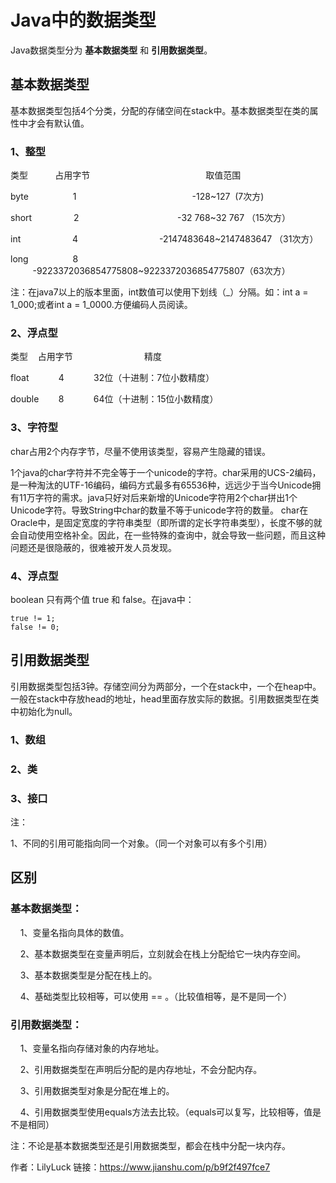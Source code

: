 # Java中的数据类型

Java数据类型分为 **基本数据类型** 和 **引用数据类型**。

## 基本数据类型

基本数据类型包括4个分类，分配的存储空间在stack中。基本数据类型在类的属性中才会有默认值。

### 1、整型

类型           占用字节                                               取值范围 

byte                  1                                               -128~127  (7次方)

short                 2                                        -32 768~32 767 （15次方）

int                     4                                 -2147483648~2147483647 （31次方）

long                  8                -9223372036854775808~9223372036854775807（63次方）

注：在java7以上的版本里面，int数值可以使用下划线（_）分隔。如：int a = 1_000;或者int a = 1_0000.方便编码人员阅读。

### 2、浮点型

类型    占用字节                             精度

float            4            32位（十进制：7位小数精度）

double        8            64位（十进制：15位小数精度）

### 3、字符型

char占用2个内存字节，尽量不使用该类型，容易产生隐藏的错误。

1个java的char字符并不完全等于一个unicode的字符。char采用的UCS-2编码，是一种淘汰的UTF-16编码，编码方式最多有65536种，远远少于当今Unicode拥有11万字符的需求。java只好对后来新增的Unicode字符用2个char拼出1个Unicode字符。导致String中char的数量不等于unicode字符的数量。 char在Oracle中，是固定宽度的字符串类型（即所谓的定长字符串类型），长度不够的就会自动使用空格补全。因此，在一些特殊的查询中，就会导致一些问题，而且这种问题还是很隐蔽的，很难被开发人员发现。

### 4、浮点型

boolean 只有两个值 true 和 false。在java中：

```
true != 1;
false != 0;
``` 

## 引用数据类型

引用数据类型包括3钟。存储空间分为两部分，一个在stack中，一个在heap中。一般在stack中存放head的地址，head里面存放实际的数据。引用数据类型在类中初始化为null。

### 1、数组

### 2、类

### 3、接口

注：

1、不同的引用可能指向同一个对象。（同一个对象可以有多个引用）

## 区别

### 基本数据类型：

    1、变量名指向具体的数值。

    2、基本数据类型在变量声明后，立刻就会在栈上分配给它一块内存空间。

    3、基本数据类型是分配在栈上的。

    4、基础类型比较相等，可以使用 == 。（比较值相等，是不是同一个）

### 引用数据类型：

    1、变量名指向存储对象的内存地址。

    2、引用数据类型在声明后分配的是内存地址，不会分配内存。

    3、引用数据类型对象是分配在堆上的。

    4、引用数据类型使用equals方法去比较。（equals可以复写，比较相等，值是不是相同）

注：不论是基本数据类型还是引用数据类型，都会在栈中分配一块内存。

作者：LilyLuck
链接：https://www.jianshu.com/p/b9f2f497fce7
